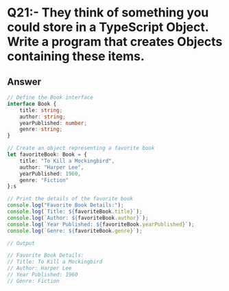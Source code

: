 # Q21:- They think of something you could store in a TypeScript Object. Write a program that creates Objects containing these items.

## Answer
```typescript
// Define the Book interface
interface Book {
    title: string;
    author: string;
    yearPublished: number;
    genre: string;
}

// Create an object representing a favorite book
let favoriteBook: Book = {
    title: "To Kill a Mockingbird",
    author: "Harper Lee",
    yearPublished: 1960,
    genre: "Fiction"
};s

// Print the details of the favorite book
console.log("Favorite Book Details:");
console.log(`Title: ${favoriteBook.title}`);
console.log(`Author: ${favoriteBook.author}`);
console.log(`Year Published: ${favoriteBook.yearPublished}`);
console.log(`Genre: ${favoriteBook.genre}`);

// Output

// Favorite Book Details:
// Title: To Kill a Mockingbird
// Author: Harper Lee
// Year Published: 1960
// Genre: Fiction
```